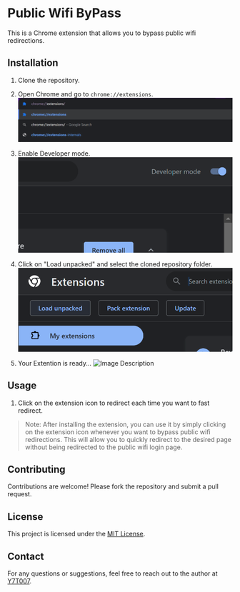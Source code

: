 # Public Wifi ByPass

This is a Chrome extension that allows you to bypass public wifi redirections.

## Installation

1. Clone the repository.
2. Open Chrome and go to `chrome://extensions`.
![Image Description](.readme_screens/Screenshot%20(478).png)

3. Enable Developer mode.
![Image Description](.readme_screens/Screenshot%20(479).png)

4. Click on "Load unpacked" and select the cloned repository folder.
![Image Description](.readme_screens/Screenshot%20(480).png)

5. Your Extention is ready...
![Image Description](.readme_screens/Screenshot%20(480fd.png))



## Usage

1. Click on the extension icon to redirect each time you want to fast redirect.

> Note: After installing the extension, you can use it by simply clicking on the extension icon whenever you want to bypass public wifi redirections. This will allow you to quickly redirect to the desired page without being redirected to the public wifi login page.

## Contributing

Contributions are welcome! Please fork the repository and submit a pull request.

## License

This project is licensed under the [MIT License](LICENSE).

## Contact

For any questions or suggestions, feel free to reach out to the author at [Y7T007](https://github.com/Y7T007).
